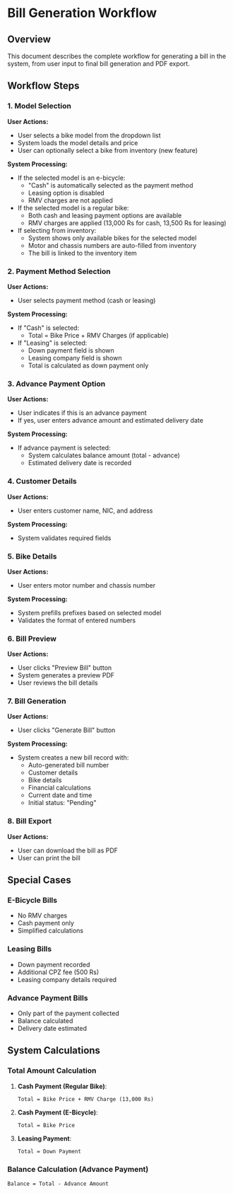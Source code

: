 # Bill Generation Workflow

## Overview

This document describes the complete workflow for generating a bill in the system, from user input to final bill generation and PDF export.

## Workflow Steps

### 1. Model Selection

**User Actions:**
- User selects a bike model from the dropdown list
- System loads the model details and price
- User can optionally select a bike from inventory (new feature)

**System Processing:**
- If the selected model is an e-bicycle:
  - "Cash" is automatically selected as the payment method
  - Leasing option is disabled
  - RMV charges are not applied
- If the selected model is a regular bike:
  - Both cash and leasing payment options are available
  - RMV charges are applied (13,000 Rs for cash, 13,500 Rs for leasing)
- If selecting from inventory:
  - System shows only available bikes for the selected model
  - Motor and chassis numbers are auto-filled from inventory
  - The bill is linked to the inventory item

### 2. Payment Method Selection

**User Actions:**
- User selects payment method (cash or leasing)

**System Processing:**
- If "Cash" is selected:
  - Total = Bike Price + RMV Charges (if applicable)
- If "Leasing" is selected:
  - Down payment field is shown
  - Leasing company field is shown
  - Total is calculated as down payment only

### 3. Advance Payment Option

**User Actions:**
- User indicates if this is an advance payment
- If yes, user enters advance amount and estimated delivery date

**System Processing:**
- If advance payment is selected:
  - System calculates balance amount (total - advance)
  - Estimated delivery date is recorded

### 4. Customer Details

**User Actions:**
- User enters customer name, NIC, and address

**System Processing:**
- System validates required fields

### 5. Bike Details

**User Actions:**
- User enters motor number and chassis number

**System Processing:**
- System prefills prefixes based on selected model
- Validates the format of entered numbers

### 6. Bill Preview

**User Actions:**
- User clicks "Preview Bill" button
- System generates a preview PDF
- User reviews the bill details

### 7. Bill Generation

**User Actions:**
- User clicks "Generate Bill" button

**System Processing:**
- System creates a new bill record with:
  - Auto-generated bill number
  - Customer details
  - Bike details
  - Financial calculations
  - Current date and time
  - Initial status: "Pending"

### 8. Bill Export

**User Actions:**
- User can download the bill as PDF
- User can print the bill

## Special Cases

### E-Bicycle Bills
- No RMV charges
- Cash payment only
- Simplified calculations

### Leasing Bills
- Down payment recorded
- Additional CPZ fee (500 Rs)
- Leasing company details required

### Advance Payment Bills
- Only part of the payment collected
- Balance calculated
- Delivery date estimated

## System Calculations

### Total Amount Calculation
1. **Cash Payment (Regular Bike)**:
   ```
   Total = Bike Price + RMV Charge (13,000 Rs)
   ```

2. **Cash Payment (E-Bicycle)**:
   ```
   Total = Bike Price
   ```

3. **Leasing Payment**:
   ```
   Total = Down Payment
   ```

### Balance Calculation (Advance Payment)
```
Balance = Total - Advance Amount
```